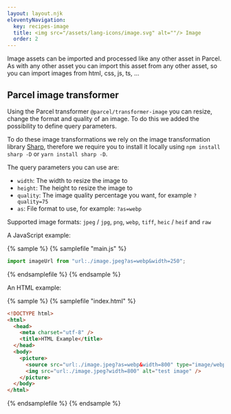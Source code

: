 ```yaml
---
layout: layout.njk
eleventyNavigation:
  key: recipes-image
  title: <img src="/assets/lang-icons/image.svg" alt=""/> Image
  order: 2
---
```


Image assets can be imported and processed like any other asset in Parcel. As with any other asset you can import this asset from any other asset, so you can import images from html, css, js, ts, ...

## Parcel image transformer

Using the Parcel transformer `@parcel/transformer-image` you can resize, change the format and quality of an image. To do this we added the possibility to define query parameters.

To do these image transformations we rely on the image transformation library [Sharp](https://sharp.pixelplumbing.com/), therefore we require you to install it locally using `npm install sharp -D` or `yarn install sharp -D`.

The query parameters you can use are:

- `width`: The width to resize the image to
- `height`: The height to resize the image to
- `quality`: The image quality percentage you want, for example `?quality=75`
- `as`: File format to use, for example: `?as=webp`

Supported image formats: `jpeg` / `jpg`, `png`, `webp`, `tiff`, `heic` / `heif` and `raw`

A JavaScript example:

{% sample %}
{% samplefile "main.js" %}

```js
import imageUrl from "url:./image.jpeg?as=webp&width=250";
```

{% endsamplefile %}
{% endsample %}

An HTML example:

{% sample %}
{% samplefile "index.html" %}

```html
<!DOCTYPE html>
<html>
  <head>
    <meta charset="utf-8" />
    <title>HTML Example</title>
  </head>
  <body>
    <picture>
      <source src="url:./image.jpeg?as=webp&width=800" type="image/webp" />
      <img src="url:./image.jpeg?width=800" alt="test image" />
    </picture>
  </body>
</html>
```

{% endsamplefile %}
{% endsample %}
